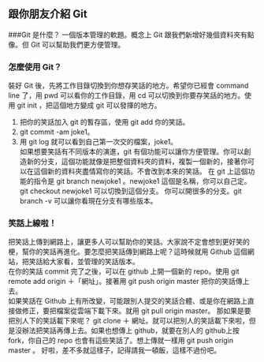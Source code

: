 ## 跟你朋友介紹 Git

###Git 是什麼？
一個版本管理的軟題。概念上 Git 跟我們新增好幾個資料夾有點像。但 Git 可以幫助我們更方便管理。
### 怎麼使用 Git？
裝好 Git 後，先將工作目錄切換到你想存笑話的地方。希望你已經會 command line 了，用 pwd 可以看你的工作目錄，用 cd 可以切換到你要存笑話的地方。使用 git init ，把這個地方變成 git 可以發揮的地方。   
1. 把你的笑話加入 git 的暫存區，使用 git add 你的笑話。  
2. git commit -am joke1。  
3. 用 git log 就可以看到自己第一次交的檔案，joke1。  
如果想要笑話有不同版本的演進，git 有個功能可以讓你方便管理。你可以創造新的分支，這個功能就像是把整個資料夾的資料，複製一個新的，接著你可以在這個新的資料夾盡情寫你的笑話。不會改到本來的笑話。
在 git 上這個功能的指令是 git branch newjoke1 。newjoke1 這個是名稱，你可以自己定。git checkout newjoke1 可以切換到這個分支。 你可以開很多的分支。git branch -v 可以讓你看現在分支有哪些版本。
### 笑話上線啦！
把笑話上傳到網路上，讓更多人可以幫助你的笑話。大家說不定會想到更好笑的梗，幫你的笑話再進化。要怎麼把笑話傳到網路上呢？這時候就用 Github 這個網站，把笑話給大家看，並管理的笑話版本。  
在你的笑話 commit 完了之後，可以在 github 上開一個新的 repo。使用 git remote add origin ＋「網址」。接著用 git push origin master 把你的笑話傳上去。  
如果笑話在 Github 上有所改變，可能跟別人提交的笑話合體、或是你在網路上直接做修正，要把檔案從雲端下載下來。就用 git pull origin master。
那如果是要把別人下的笑話載下來呢？ git clone ＋ 網址。就可以把別人的笑話載下來啦，但是沒辦法把笑話再傳上去。如果也想傳上 github，就要在別人的 github上按 fork，你自己的 repo 也會有這些笑話了。想上傳就一樣用 git push origin master 。
好啦，差不多就這樣子，記得請我一頓飯，這樣不過份吧。

